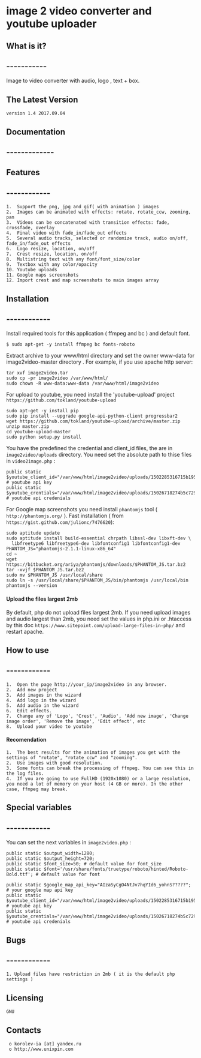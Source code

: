 #						image 2 video converter and youtube uploader


##  What is it?
##  -----------
Image to video converter with audio, logo , text + box.


##  The Latest Version

	version 1.4 2017.09.04

##  Documentation
##  -------------


##  Features
##  ------------
	1.	Support the png, jpg and gif( with animation ) images 
	2.	Images can be animated with effects: rotate, rotate_ccw, zooming, pan
	3.	Videos can be concatenated with transition effects: fade, crossfade, overlay
	4.	Final video with fade_in/fade_out effects
	5.	Several audio tracks, selected or randomize track, audio on/off, fade_in/fade_out effects
	6.	Logo resize, location, on/off
	7.	Crest resize, location, on/off
	8.	Multistring text with any font/font_size/color
	9.	Textbox with any color/opacity
	10.	Youtube uploads
	11.	Google maps screenshots
	12. Import crest and map screenshots to main images array



##  Installation
##  ------------
Install required tools for this application ( ffmpeg and bc ) and default font.
```
$ sudo apt-get -y install ffmpeg bc fonts-roboto
```

Extract archive to your www/html directory and set the owner www-data for image2video-master directory .
For example, if you use apache http server:
```
tar xvf image2video.tar 
sudo cp -pr image2video /var/www/html/
sudo chown -R www-data:www-data /var/www/html/image2video
```

For upload to youtube, you need install the 'youtube-upload' project `https://github.com/tokland/youtube-upload`
```
sudo apt-get -y install pip
sudo pip install --upgrade google-api-python-client progressbar2
wget https://github.com/tokland/youtube-upload/archive/master.zip
unzip master.zip
cd youtube-upload-master
sudo python setup.py install
```

You have the predefined the credential and client_id files, the are in `image2video/uploads` directory.
You need set the absolute path to thise files in `video2image.php` :

```
public static $youtube_client_id="/var/www/html/image2video/uploads/1502285316715b1958831c????.json"; # youtube api key
public static $youtube_crentials="/var/www/html/image2video/uploads/15026718274b5c729e0ae2????.json"; # youtube api credenials
```

For Google map screenshots you need install `phantomjs` tool ( `http://phantomjs.org/` ).
Fast installation ( from `https://gist.github.com/julionc/7476620`):
```
sudo aptitude update
sudo aptitude install build-essential chrpath libssl-dev libxft-dev \
  libfreetype6 libfreetype6-dev libfontconfig1 libfontconfig1-dev
PHANTOM_JS="phantomjs-2.1.1-linux-x86_64"
cd ~
wget https://bitbucket.org/ariya/phantomjs/downloads/$PHANTOM_JS.tar.bz2
tar -xvjf $PHANTOM_JS.tar.bz2
sudo mv $PHANTOM_JS /usr/local/share
sudo ln -s /usr/local/share/$PHANTOM_JS/bin/phantomjs /usr/local/bin
phantomjs --version
```


#### Upload the files largest 2mb
By default, php do not upload files largest 2mb. 
If you need upload images and audio largest than 2mb, you need set the values in php.ini or .htaccess by this doc
`https://www.sitepoint.com/upload-large-files-in-php/`
and restart apache.



##  How to use
##  ------------
	1.	Open the page http://your_ip/image2video in any browser.
	2.	Add new project
	3.	Add images in the wizard
	4.	Add logo in the wizard
	5.	Add audio in the wizard
	6.	Edit effects. 
	7.	Change any of 'Logo', 'Crest', 'Audio', 'Add new image', 'Change image order', 'Remove the image', 'Edit effect', etc
	8.	Upload your video to youtube

#### Recomendation
	1.	The best results for the animation of images you get with the settings of "rotate", "rotate_ccw" and "zooming".
	2.	Use images with good resolution.
	3.	Some fonts can break the processing of ffmpeg. You can see this in the log files.
	4.	If you are going to use FullHD (1920x1080) or a large resolution, you need a lot of memory on your host (4 GB or more). In the other case, ffmpeg may break.

## Special variables
##  ------------
You can set the next variables in `image2video.php` :
```
public static $output_width=1280;
public static $output_height=720;
public static $font_size=50; # default value for font_size
public static $font='/usr/share/fonts/truetype/roboto/hinted/Roboto-Bold.ttf'; # default value for font

public static $google_map_api_key="AIzaSyCgO4NtJv7hqYId6_yohnS?????";  # your google map api key
public static $youtube_client_id="/var/www/html/image2video/uploads/1502285316715b1958831c????.json"; # youtube api key
public static $youtube_crentials="/var/www/html/image2video/uploads/15026718274b5c729e0ae2????.json"; # youtube api credenials
```




##  Bugs
##  ------------
	1. Upload files have restriction in 2mb ( it is the default php settings )



  Licensing
  ---------
	GNU

  Contacts
  --------

     o korolev-ia [at] yandex.ru
     o http://www.unixpin.com

